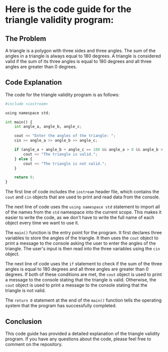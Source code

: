# Here is the code guide for the triangle validity program:

## The Problem

A triangle is a polygon with three sides and three angles. The sum of the angles in a triangle is always equal to 180 degrees. A triangle is considered valid if the sum of its three angles is equal to 180 degrees and all three angles are greater than 0 degrees.

## Code Explanation

The code for the triangle validity program is as follows:

```python
#include <iostream>

using namespace std;

int main() {
    int angle_a, angle_b, angle_c;

    cout << "Enter the angles of the triangle: ";
    cin >> angle_a >> angle_b >> angle_c;

    if (angle_a + angle_b + angle_c == 180 && angle_a > 0 && angle_b > 0 && angle_c > 0) {
        cout << "The triangle is valid.";
    } else {
        cout << "The triangle is not valid.";
    }

    return 0;
}
```

The first line of code includes the `iostream` header file, which contains the `cout` and `cin` objects that are used to print and read data from the console.

The next line of code uses the `using namespace std` statement to import all of the names from the `std` namespace into the current scope. This makes it easier to write the code, as we don't have to write the full name of each object every time we want to use it.

The `main()` function is the entry point for the program. It first declares three variables to store the angles of the triangle. It then uses the `cout` object to print a message to the console asking the user to enter the angles of the triangle. The user's input is then read into the three variables using the `cin` object.

The next line of code uses the `if` statement to check if the sum of the three angles is equal to 180 degrees and all three angles are greater than 0 degrees. If both of these conditions are met, the `cout` object is used to print a message to the console stating that the triangle is valid. Otherwise, the `cout` object is used to print a message to the console stating that the triangle is not valid.

The `return 0` statement at the end of the `main()` function tells the operating system that the program has successfully completed.

## Conclusion

This code guide has provided a detailed explanation of the triangle validity program. If you have any questions about the code, please feel free to comment on the repository.